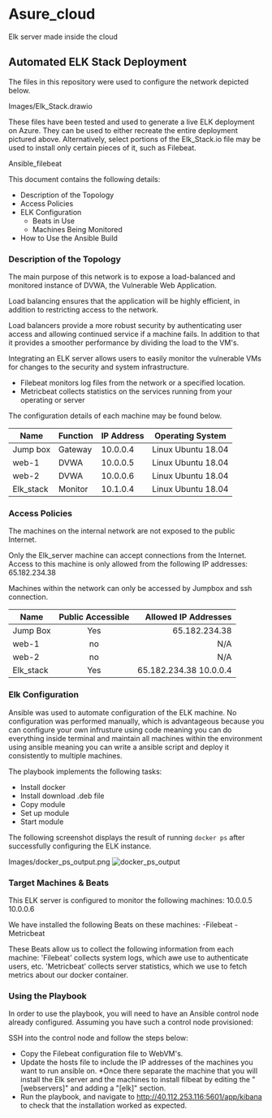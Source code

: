 # Asure_cloud
Elk server made inside the cloud 
## Automated ELK Stack Deployment

The files in this repository were used to configure the network depicted below.

Images/Elk_Stack.drawio

These files have been tested and used to generate a live ELK deployment on Azure. They can be used to either recreate the entire deployment pictured above. Alternatively, select portions of the Elk_Stack.io file may be used to install only certain pieces of it, such as Filebeat.

Ansible_filebeat

This document contains the following details:
- Description of the Topology
- Access Policies
- ELK Configuration
  - Beats in Use
  - Machines Being Monitored
- How to Use the Ansible Build


### Description of the Topology

The main purpose of this network is to expose a load-balanced and monitored instance of DVWA, the Vulnerable Web Application.

Load balancing ensures that the application will be highly efficient, in addition to restricting access to the network.

Load balancers provide a more robust security by authenticating user access and allowing continued service if a machine fails. In addition to that it provides a smoother performance by dividing the load to the VM's.

Integrating an ELK server allows users to easily monitor the vulnerable VMs for changes to the security and system infrastructure.
- Filebeat monitors log files from the network or a specified location. 
- Metricbeat collects statistics on the services running from your operating or server

The configuration details of each machine may be found below.

| Name      | Function | IP Address | Operating System   |
|-----------|----------|------------|--------------------|
| Jump box  | Gateway  | 10.0.0.4   | Linux Ubuntu 18.04 |
| web-1     | DVWA     | 10.0.0.5   | Linux Ubuntu 18.04 |
| web-2     | DVWA     | 10.0.0.6   | Linux Ubuntu 18.04 |
| Elk_stack | Monitor  | 10.1.0.4   | Linux Ubuntu 18.04 |

### Access Policies

The machines on the internal network are not exposed to the public Internet. 

Only the Elk_server machine can accept connections from the Internet. Access to this machine is only allowed from the following IP addresses:
65.182.234.38

Machines within the network can only be accessed by Jumpbox and ssh connection.

| Name      | Public Accessible |   Allowed IP Addresses  |
|-----------|:-----------------:|------------------------:|
| Jump Box  |        Yes        |       65.182.234.38     |
| web-1     |        no         |           N/A           |
| web-2     |        no         |           N/A           |
| Elk_stack |        Yes        | 65.182.234.38  10.0.0.4 |

### Elk Configuration

Ansible was used to automate configuration of the ELK machine. No configuration was performed manually, which is advantageous because you can configure your own infrusture using code meaning you can do everything inside terminal and maintain all machines within the environment using ansible meaning you can write a ansible script and deploy it consistently to multiple machines.

The playbook implements the following tasks:
- Install docker 
- Install download .deb file
- Copy module
- Set up module 
- Start module

The following screenshot displays the result of running `docker ps` after successfully configuring the ELK instance.

Images/docker_ps_output.png
![docker_ps_output](https://user-images.githubusercontent.com/85818103/140016296-c5cc5ce9-68c1-41bb-94f8-f96fa348e0e7.png)


### Target Machines & Beats
This ELK server is configured to monitor the following machines:
10.0.0.5
10.0.0.6

We have installed the following Beats on these machines:
-Filebeat
-Metricbeat

These Beats allow us to collect the following information from each machine:
  'Filebeat' collects system logs, which awe use to authenticate users, etc. 'Metricbeat' collects server statistics, which we use to fetch metrics about our docker container. 


### Using the Playbook
In order to use the playbook, you will need to have an Ansible control node already configured. Assuming you have such a control node provisioned: 

SSH into the control node and follow the steps below:
- Copy the Filebeat configuration file to WebVM's.
- Update the hosts file to include the IP addresses of the machines you want to run ansible on.
    *Once there separate the machine that you will install the Elk server and the machines to install filbeat by editing the "[webservers]" and adding a "[elk]" section. 
- Run the playbook, and navigate to http://40.112.253.116:5601/app/kibana to check that the installation worked as expected.

